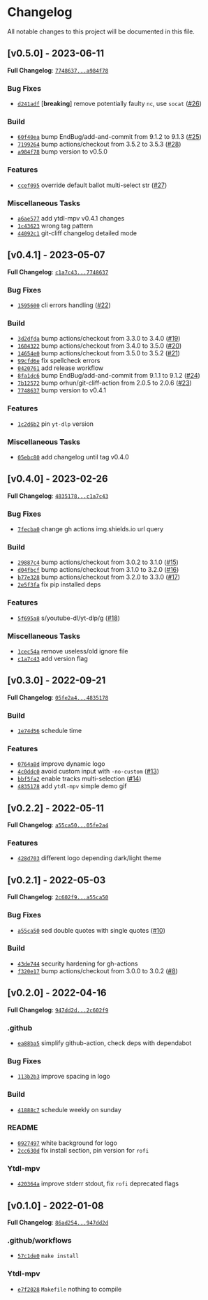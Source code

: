 # Changelog

All notable changes to this project will be documented in this file.

## [v0.5.0] - 2023-06-11

**Full Changelog**: [`7748637...a984f78`](https://github.com/andros21/ytdl-mpv/compare/7748637f7aa123dffa0cc32b0cc6bda405d1f591...a984f788eb657a6de2df150ce463621c049a2fb4)

### Bug Fixes

- [`d241adf`](https://github.com/andros21/ytdl-mpv/commit/d241adfc8d095aa51c004057d6a3bffec5b0d28a) [**breaking**] remove potentially faulty `nc`, use `socat` ([#26](https://github.com/andros21/ytdl-mpv/issues/26))

### Build

- [`60f40ea`](https://github.com/andros21/ytdl-mpv/commit/60f40ea3ae9eff4feb832ca70771fbdc242d44cc) bump EndBug/add-and-commit from 9.1.2 to 9.1.3 ([#25](https://github.com/andros21/ytdl-mpv/issues/25))
- [`7199264`](https://github.com/andros21/ytdl-mpv/commit/71992640c619e5c9980e53e1e6db005aac6b3628) bump actions/checkout from 3.5.2 to 3.5.3 ([#28](https://github.com/andros21/ytdl-mpv/issues/28))
- [`a984f78`](https://github.com/andros21/ytdl-mpv/commit/a984f788eb657a6de2df150ce463621c049a2fb4) bump version to v0.5.0

### Features

- [`ccef095`](https://github.com/andros21/ytdl-mpv/commit/ccef095bbf7999eaa4b515953b083372af887ec8) override default ballot multi-select str ([#27](https://github.com/andros21/ytdl-mpv/issues/27))

### Miscellaneous Tasks

- [`a6ae577`](https://github.com/andros21/ytdl-mpv/commit/a6ae577da8e45a4c96932ef218ef0cd4899cf569) add ytdl-mpv v0.4.1 changes
- [`1c43623`](https://github.com/andros21/ytdl-mpv/commit/1c43623ebfd4307d48945d9c81acc6910fad2abf) wrong tag pattern
- [`44092c1`](https://github.com/andros21/ytdl-mpv/commit/44092c1ec5b86ec63dc88af3ed7929a1f630e39e) git-cliff changelog detailed mode

## [v0.4.1] - 2023-05-07

**Full Changelog**: [`c1a7c43...7748637`](https://github.com/andros21/ytdl-mpv/compare/c1a7c43b4069f5470636bfc7aad1a4c2b14d7672...7748637f7aa123dffa0cc32b0cc6bda405d1f591)

### Bug Fixes

- [`1595600`](https://github.com/andros21/ytdl-mpv/commit/1595600700fb0cb20513d6f81b291ecbb462bed1) cli errors handling ([#22](https://github.com/andros21/ytdl-mpv/issues/22))

### Build

- [`3d2dfda`](https://github.com/andros21/ytdl-mpv/commit/3d2dfda3c407eeea99950fb5609a57556374d065) bump actions/checkout from 3.3.0 to 3.4.0 ([#19](https://github.com/andros21/ytdl-mpv/issues/19))
- [`1684322`](https://github.com/andros21/ytdl-mpv/commit/1684322d6f38f9b27eac400f01620a1a07bdccda) bump actions/checkout from 3.4.0 to 3.5.0 ([#20](https://github.com/andros21/ytdl-mpv/issues/20))
- [`14654e0`](https://github.com/andros21/ytdl-mpv/commit/14654e075fd61a449184d3526c8450f028d2b1cb) bump actions/checkout from 3.5.0 to 3.5.2 ([#21](https://github.com/andros21/ytdl-mpv/issues/21))
- [`99cfd6e`](https://github.com/andros21/ytdl-mpv/commit/99cfd6e1487e026535bea9a5cc9acad4a5bd0183) fix spellcheck errors
- [`0420761`](https://github.com/andros21/ytdl-mpv/commit/0420761dc39a24e96eeb3797cde39cb5042c5fd4) add release workflow
- [`8fa1dc6`](https://github.com/andros21/ytdl-mpv/commit/8fa1dc60e94664fb6b419646279b2372ce6cdb80) bump EndBug/add-and-commit from 9.1.1 to 9.1.2 ([#24](https://github.com/andros21/ytdl-mpv/issues/24))
- [`7b12572`](https://github.com/andros21/ytdl-mpv/commit/7b125721b8431c360889ca3eabff47eb3be4bbdf) bump orhun/git-cliff-action from 2.0.5 to 2.0.6 ([#23](https://github.com/andros21/ytdl-mpv/issues/23))
- [`7748637`](https://github.com/andros21/ytdl-mpv/commit/7748637f7aa123dffa0cc32b0cc6bda405d1f591) bump version to v0.4.1

### Features

- [`1c2d6b2`](https://github.com/andros21/ytdl-mpv/commit/1c2d6b24e87bd35bb6d0c281abe86137bfb03cb0) pin `yt-dlp` version

### Miscellaneous Tasks

- [`05ebc80`](https://github.com/andros21/ytdl-mpv/commit/05ebc80844d7bc32b53d2526021050fc82d31c3e) add changelog until tag v0.4.0

## [v0.4.0] - 2023-02-26

**Full Changelog**: [`4835178...c1a7c43`](https://github.com/andros21/ytdl-mpv/compare/4835178daf5e449c5b448d56a7eae9d18bbff6f3...c1a7c43b4069f5470636bfc7aad1a4c2b14d7672)

### Bug Fixes

- [`7fecba0`](https://github.com/andros21/ytdl-mpv/commit/7fecba005710e5ff152dde2678b6d9b97018d607) change gh actions img.shields.io url query

### Build

- [`29887c4`](https://github.com/andros21/ytdl-mpv/commit/29887c4e24802fe40952a489cb97d2537e22b85a) bump actions/checkout from 3.0.2 to 3.1.0 ([#15](https://github.com/andros21/ytdl-mpv/issues/15))
- [`d04fbcf`](https://github.com/andros21/ytdl-mpv/commit/d04fbcf285197e27085c5332266cf5e19aed0bb2) bump actions/checkout from 3.1.0 to 3.2.0 ([#16](https://github.com/andros21/ytdl-mpv/issues/16))
- [`b77e328`](https://github.com/andros21/ytdl-mpv/commit/b77e328ac33097c205de7cb9916d4ed6fc35c7b8) bump actions/checkout from 3.2.0 to 3.3.0 ([#17](https://github.com/andros21/ytdl-mpv/issues/17))
- [`2e5f3fa`](https://github.com/andros21/ytdl-mpv/commit/2e5f3faeb29c3ffcdc8cd388658f90982762a8d4) fix pip installed deps

### Features

- [`5f695a8`](https://github.com/andros21/ytdl-mpv/commit/5f695a884e79d66ca0a53f3d5adc4f8cbce0ce19) s/youtube-dl/yt-dlp/g ([#18](https://github.com/andros21/ytdl-mpv/issues/18))

### Miscellaneous Tasks

- [`1cec54a`](https://github.com/andros21/ytdl-mpv/commit/1cec54af9c343256ae4e77016409a597d24f321e) remove useless/old ignore file
- [`c1a7c43`](https://github.com/andros21/ytdl-mpv/commit/c1a7c43b4069f5470636bfc7aad1a4c2b14d7672) add version flag

## [v0.3.0] - 2022-09-21

**Full Changelog**: [`05fe2a4...4835178`](https://github.com/andros21/ytdl-mpv/compare/05fe2a406d903284e2cb3092c16997e7b3f8d417...4835178daf5e449c5b448d56a7eae9d18bbff6f3)

### Build

- [`1e74d56`](https://github.com/andros21/ytdl-mpv/commit/1e74d56a8b8826ea37712db8fddd0bada9e66b90) schedule time

### Features

- [`0764a8d`](https://github.com/andros21/ytdl-mpv/commit/0764a8d402538adbed08567ce50be89842d81540) improve dynamic logo
- [`4c0ddc0`](https://github.com/andros21/ytdl-mpv/commit/4c0ddc0325b7dd837a0c368fe5d8a9148ea89842) avoid custom input with `-no-custom` ([#13](https://github.com/andros21/ytdl-mpv/issues/13))
- [`bbf5fa2`](https://github.com/andros21/ytdl-mpv/commit/bbf5fa2be7e5cb460e6828338e96c65dc755f0d2) enable tracks multi-selection  ([#14](https://github.com/andros21/ytdl-mpv/issues/14))
- [`4835178`](https://github.com/andros21/ytdl-mpv/commit/4835178daf5e449c5b448d56a7eae9d18bbff6f3) add `ytdl-mpv` simple demo gif

## [v0.2.2] - 2022-05-11

**Full Changelog**: [`a55ca50...05fe2a4`](https://github.com/andros21/ytdl-mpv/compare/a55ca50aa6226d2da819c34db0f5897438f51ede...05fe2a406d903284e2cb3092c16997e7b3f8d417)

### Features

- [`428d703`](https://github.com/andros21/ytdl-mpv/commit/428d7035896fd6421ef94d6564048207ed9646f7) different logo depending dark/light theme

## [v0.2.1] - 2022-05-03

**Full Changelog**: [`2c602f9...a55ca50`](https://github.com/andros21/ytdl-mpv/compare/2c602f9fbad322f512e4af65bade6ff6ca770022...a55ca50aa6226d2da819c34db0f5897438f51ede)

### Bug Fixes

- [`a55ca50`](https://github.com/andros21/ytdl-mpv/commit/a55ca50aa6226d2da819c34db0f5897438f51ede) sed double quotes with single quotes ([#10](https://github.com/andros21/ytdl-mpv/issues/10))

### Build

- [`43de744`](https://github.com/andros21/ytdl-mpv/commit/43de7449f9dff41ebb2a66255ad033e45992c8c2) security hardening for gh-actions
- [`f320e17`](https://github.com/andros21/ytdl-mpv/commit/f320e1777fa206cbf042219bcbdd8f857d5b08fd) bump actions/checkout from 3.0.0 to 3.0.2 ([#8](https://github.com/andros21/ytdl-mpv/issues/8))

## [v0.2.0] - 2022-04-16

**Full Changelog**: [`947dd2d...2c602f9`](https://github.com/andros21/ytdl-mpv/compare/947dd2db758dbc39dfe57dbac9f8df5c2dd4b148...2c602f9fbad322f512e4af65bade6ff6ca770022)

### .github

- [`ea88ba5`](https://github.com/andros21/ytdl-mpv/commit/ea88ba51f87a82e39a0c1bfa9d6c989f0ca55e52) simplify github-action, check deps with dependabot

### Bug Fixes

- [`113b2b3`](https://github.com/andros21/ytdl-mpv/commit/113b2b3937212257ed47679e3fb9555b2cd57f0c) improve spacing in logo

### Build

- [`41888c7`](https://github.com/andros21/ytdl-mpv/commit/41888c749a3b3701bf5fafe07f25943e7d96aca3) schedule weekly on sunday

### README

- [`0927497`](https://github.com/andros21/ytdl-mpv/commit/092749760757a4b325758fb3c887f3ccebf1147d) white background for logo
- [`2cc630d`](https://github.com/andros21/ytdl-mpv/commit/2cc630d85bf8b969d167f820865c42f834a4bbfa) fix install section, pin version for `rofi`

### Ytdl-mpv

- [`420364a`](https://github.com/andros21/ytdl-mpv/commit/420364a60baadb5600fdd2c5f1234e662f1be8d2) improve stderr stdout, fix `rofi` deprecated flags

## [v0.1.0] - 2022-01-08

**Full Changelog**: [`86ad254...947dd2d`](https://github.com/andros21/ytdl-mpv/compare/86ad254658be27f701ab1502f82f6a14443c76d0...947dd2db758dbc39dfe57dbac9f8df5c2dd4b148)

### .github/workflows

- [`57c1de0`](https://github.com/andros21/ytdl-mpv/commit/57c1de0a7c6676e33b011f6b2aa1f2ac9d0aae27) `make install`

### Ytdl-mpv

- [`e7f2028`](https://github.com/andros21/ytdl-mpv/commit/e7f2028b2bcc9b75e03490a6e17b2a683425c5c3) `Makefile` nothing to compile

<!-- generated by git-cliff -->

